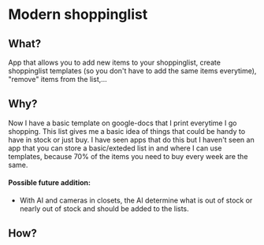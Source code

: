# Modern shoppinglist

## What?

App that allows you to add new items to your shoppinglist, create shoppinglist templates (so you don't have to add the same items everytime), "remove" items from the list,...

## Why?

Now I have a basic template on google-docs that I print everytime I go shopping. This list gives me a basic idea of things that could be handy to have in stock or just buy.
I have seen apps that do this but I haven't seen an app that you can store a basic/exteded list in and where I can use templates, because 70% of the items you need to buy every week are the same.

#### Possible future addition:

- With AI and cameras in closets, the AI determine what is out of stock or nearly out of stock and should be added to the lists.

## How?
